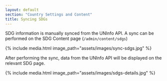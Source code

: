 ```yaml
---
layout: default
section: "Country Settings and Content"
title: Syncing SDGs
---
```


SDG information is manually synced from the UNInfo API. A sync can be performed on the SDG Content page (`/admin/content/sdgs`)

{% include media.html
   image_path="assets/images/sync-sdgs.jpg"
%}

After performing the sync, data from the UNInfo API will be displayed on the relevant SDG page.

{% include media.html
   image_path="assets/images/sdgs-details.jpg"
%}
